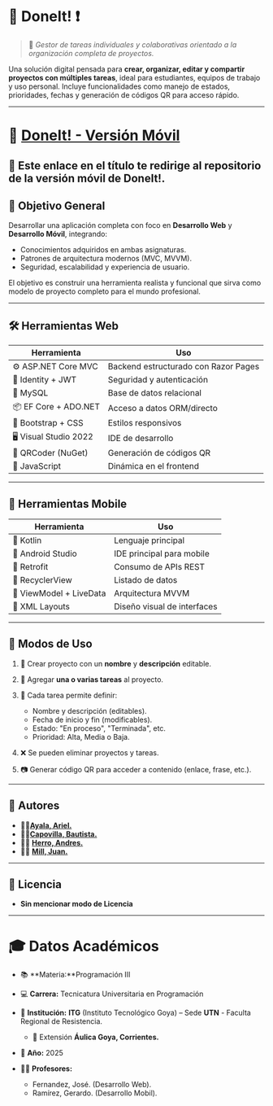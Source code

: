 # 🚀 **DoneIt!** ❗

> 📌 *Gestor de tareas individuales y colaborativas orientado a la organización completa de proyectos.*

Una solución digital pensada para **crear, organizar, editar y compartir proyectos con múltiples tareas**, ideal para estudiantes, equipos de trabajo y uso personal. Incluye funcionalidades como manejo de estados, prioridades, fechas y generación de códigos QR para acceso rápido.

---
# 📱 [**DoneIt! - Versión Móvil**](https://github.com/Arhiell/DoneItMobil/tree/main)

🔗 **Este enlace en el título** te redirige al repositorio de la versión móvil de DoneIt!.
---

## 🎯 Objetivo General

Desarrollar una aplicación completa con foco en **Desarrollo Web** y **Desarrollo Móvil**, integrando:

* Conocimientos adquiridos en ambas asignaturas.
* Patrones de arquitectura modernos (MVC, MVVM).
* Seguridad, escalabilidad y experiencia de usuario.

El objetivo es construir una herramienta realista y funcional que sirva como modelo de proyecto completo para el mundo profesional.

---

## 🛠️ Herramientas Web

| Herramienta            | Uso                                  |
| ---------------------- | ------------------------------------ |
| ⚙ ASP.NET Core MVC     | Backend estructurado con Razor Pages |
| 🔐 Identity + JWT      | Seguridad y autenticación            |
| 💾 MySQL               | Base de datos relacional             |
| 📦 EF Core + ADO.NET   | Acceso a datos ORM/directo           |
| 🎨 Bootstrap + CSS     | Estilos responsivos                  |
| 🖥️ Visual Studio 2022 | IDE de desarrollo                    |
| 📲 QRCoder (NuGet)     | Generación de códigos QR             |
| 🧠 JavaScript          | Dinámica en el frontend              |

---

## 📱 Herramientas Mobile

| Herramienta             | Uso                         |
| ----------------------- | --------------------------- |
| 🧩 Kotlin               | Lenguaje principal          |
| 📱 Android Studio       | IDE principal para mobile   |
| 🔄 Retrofit             | Consumo de APIs REST        |
| 📲 RecyclerView         | Listado de datos            |
| 🧠 ViewModel + LiveData | Arquitectura MVVM           |
| 🎨 XML Layouts          | Diseño visual de interfaces |

---

## 🧪 Modos de Uso

1. 🔨 Crear proyecto con un **nombre** y **descripción** editable.
2. 🧷 Agregar **una o varias tareas** al proyecto.
3. 📝 Cada tarea permite definir:

   * Nombre y descripción (editables).
   * Fecha de inicio y fin (modificables).
   * Estado: "En proceso", "Terminada", etc.
   * Prioridad: Alta, Media o Baja.
4. ❌ Se pueden eliminar proyectos y tareas.
5. 📷 Generar código QR para acceder a contenido (enlace, frase, etc.).

---
## 👥 Autores

- 👨‍💻[**Ayala, Ariel.**](https://github.com/Arhiell)
- 👨‍💻[**Capovilla, Bautista.**](https://github.com/BautiC-9)
- 👨‍💻 [**Herro, Andres.**](https://github.com/HerreroAndre)
- 👨‍💻 [**Mill, Juan.**](https://github.com/r4ideny)

---
## 📝 Licencia

- **Sin mencionar modo de Licencia**
---
# 🎓 Datos Académicos
* 📚 **Materia:**Programación III
* 💻 **Carrera:** Tecnicatura Universitaria en Programación
* 🏫 **Institución:** **ITG** (Instituto Tecnológico Goya) – Sede **UTN** - Faculta Regional de Resistencia.
    * 📍 Extensión **Áulica Goya, Corrientes.**

* 📅 **Año:** 2025

* 👨‍🏫 **Profesores:** 
    - Fernandez, José. (Desarrollo Web).
    - Ramírez, Gerardo. (Desarrollo Mobil). 
